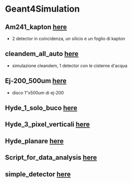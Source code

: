 # Geant4Simulation

## Am241_kapton [here](Am241_kapton) 
  - 2 detector in coincidenza, un silicio e un foglio di kapton

## cleandem_all_auto [here](cleandem_all_auto)
  - simulazione cleandem, 1 detector con le cisterne d'acqua

## Ej-200_500um [here](Ej-200_500um)
  - disco 1"x500um di ej-200

## Hyde_1_solo_buco [here](Hyde_1_solo_buco)

## Hyde_3_pixel_verticali [here](Hyde_3_pixel_verticali) 

## Hyde_planare [here](Hyde_planare) 

## Script_for_data_analysis [here](Script_for_data_analysis)

## simple_detector [here](simple_detector)

